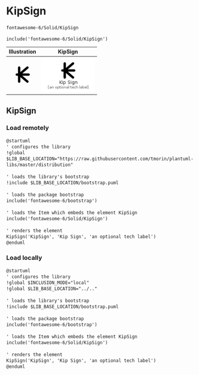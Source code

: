 # KipSign


```text
fontawesome-6/Solid/KipSign
```

```text
include('fontawesome-6/Solid/KipSign')
```



| Illustration | KipSign |
| :---: | :---: |
| ![illustration for Illustration](../../fontawesome-6/Solid/KipSign.png) | ![illustration for KipSign](../../fontawesome-6/Solid/KipSign.Local.png) |




## KipSign

### Load remotely
```plantuml
@startuml
' configures the library
!global $LIB_BASE_LOCATION="https://raw.githubusercontent.com/tmorin/plantuml-libs/master/distribution"

' loads the library's bootstrap
!include $LIB_BASE_LOCATION/bootstrap.puml

' loads the package bootstrap
include('fontawesome-6/bootstrap')

' loads the Item which embeds the element KipSign
include('fontawesome-6/Solid/KipSign')

' renders the element
KipSign('KipSign', 'Kip Sign', 'an optional tech label')
@enduml
```

### Load locally
```plantuml
@startuml
' configures the library
!global $INCLUSION_MODE="local"
!global $LIB_BASE_LOCATION="../.."

' loads the library's bootstrap
!include $LIB_BASE_LOCATION/bootstrap.puml

' loads the package bootstrap
include('fontawesome-6/bootstrap')

' loads the Item which embeds the element KipSign
include('fontawesome-6/Solid/KipSign')

' renders the element
KipSign('KipSign', 'Kip Sign', 'an optional tech label')
@enduml
```

